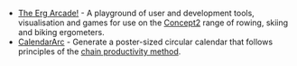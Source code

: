 - [The Erg Arcade!](https://www.ergarcade.com) - A playground of user and
  development tools, visualisation and games for use on the
  [Concept2](https://www.concept2.com) range of rowing, skiing and biking
  ergometers.
- [CalendarArc](https://df.id.au/calendararc) - Generate a poster-sized
  circular calendar that follows principles of the [chain productivity
  method](https://www.google.com/search?q=chain+productivity+method&oq=chain+productivity+method).
